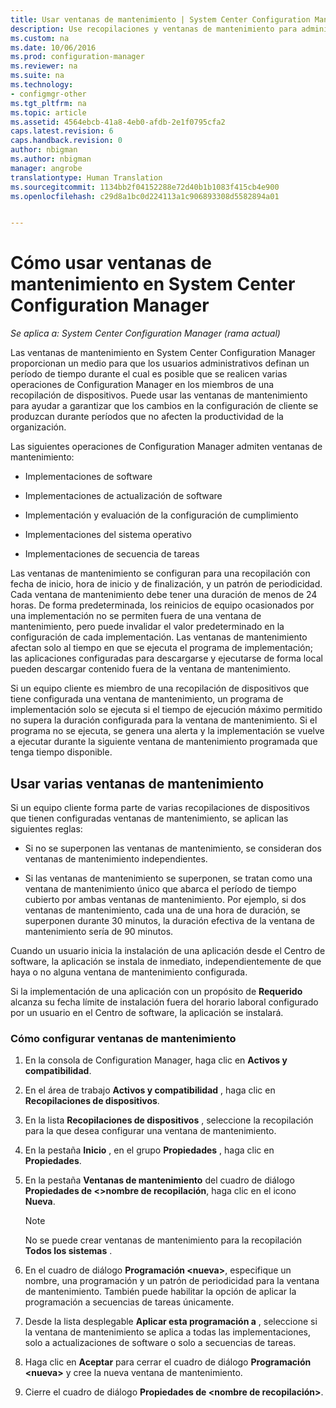 ```yaml
---
title: Usar ventanas de mantenimiento | System Center Configuration Manager
description: Use recopilaciones y ventanas de mantenimiento para administrar eficazmente los clientes en System Center Configuration Manager.
ms.custom: na
ms.date: 10/06/2016
ms.prod: configuration-manager
ms.reviewer: na
ms.suite: na
ms.technology:
- configmgr-other
ms.tgt_pltfrm: na
ms.topic: article
ms.assetid: 4564ebcb-41a8-4eb0-afdb-2e1f0795cfa2
caps.latest.revision: 6
caps.handback.revision: 0
author: nbigman
ms.author: nbigman
manager: angrobe
translationtype: Human Translation
ms.sourcegitcommit: 1134bb2f04152288e72d40b1b1083f415cb4e900
ms.openlocfilehash: c29d8a1bc0d224113a1c906893308d5582894a01


---
```

# <a name="how-to-use-maintenance-windows-in-system-center-configuration-manager"></a>Cómo usar ventanas de mantenimiento en System Center Configuration Manager

*Se aplica a: System Center Configuration Manager (rama actual)*

Las ventanas de mantenimiento en System Center Configuration Manager proporcionan un medio para que los usuarios administrativos definan un período de tiempo durante el cual es posible que se realicen varias operaciones de Configuration Manager en los miembros de una recopilación de dispositivos. Puede usar las ventanas de mantenimiento para ayudar a garantizar que los cambios en la configuración de cliente se produzcan durante períodos que no afecten la productividad de la organización.  

 Las siguientes operaciones de Configuration Manager admiten ventanas de mantenimiento:  

-   Implementaciones de software  

-   Implementaciones de actualización de software  

-   Implementación y evaluación de la configuración de cumplimiento  

-   Implementaciones del sistema operativo  

-   Implementaciones de secuencia de tareas  

 Las ventanas de mantenimiento se configuran para una recopilación con fecha de inicio, hora de inicio y de finalización, y un patrón de periodicidad. Cada ventana de mantenimiento debe tener una duración de menos de 24 horas. De forma predeterminada, los reinicios de equipo ocasionados por una implementación no se permiten fuera de una ventana de mantenimiento, pero puede invalidar el valor predeterminado en la configuración de cada implementación. Las ventanas de mantenimiento afectan solo al tiempo en que se ejecuta el programa de implementación; las aplicaciones configuradas para descargarse y ejecutarse de forma local pueden descargar contenido fuera de la ventana de mantenimiento.  

 Si un equipo cliente es miembro de una recopilación de dispositivos que tiene configurada una ventana de mantenimiento, un programa de implementación solo se ejecuta si el tiempo de ejecución máximo permitido no supera la duración configurada para la ventana de mantenimiento. Si el programa no se ejecuta, se genera una alerta y la implementación se vuelve a ejecutar durante la siguiente ventana de mantenimiento programada que tenga tiempo disponible.  

## <a name="using-multiple-maintenance-windows"></a>Usar varias ventanas de mantenimiento  
 Si un equipo cliente forma parte de varias recopilaciones de dispositivos que tienen configuradas ventanas de mantenimiento, se aplican las siguientes reglas:  

-   Si no se superponen las ventanas de mantenimiento, se consideran dos ventanas de mantenimiento independientes.  

-   Si las ventanas de mantenimiento se superponen, se tratan como una ventana de mantenimiento único que abarca el período de tiempo cubierto por ambas ventanas de mantenimiento. Por ejemplo, si dos ventanas de mantenimiento, cada una de una hora de duración, se superponen durante 30 minutos, la duración efectiva de la ventana de mantenimiento sería de 90 minutos.  

 Cuando un usuario inicia la instalación de una aplicación desde el Centro de software, la aplicación se instala de inmediato, independientemente de que haya o no alguna ventana de mantenimiento configurada.  

 Si la implementación de una aplicación con un propósito de **Requerido** alcanza su fecha límite de instalación fuera del horario laboral configurado por un usuario en el Centro de software, la aplicación se instalará.  

### <a name="how-to-configure-maintenance-windows"></a>Cómo configurar ventanas de mantenimiento  

1.  En la consola de Configuration Manager, haga clic en **Activos y compatibilidad**.  

2.  En el área de trabajo **Activos y compatibilidad** , haga clic en **Recopilaciones de dispositivos**.  

3.  En la lista **Recopilaciones de dispositivos** , seleccione la recopilación para la que desea configurar una ventana de mantenimiento.  

4.  En la pestaña **Inicio** , en el grupo **Propiedades** , haga clic en **Propiedades**.  

5.  En la pestaña **Ventanas de mantenimiento** del cuadro de diálogo **Propiedades de &lt;\>nombre de recopilación**, haga clic en el icono **Nueva**.  

    > [!NOTE]  
    >  No se puede crear ventanas de mantenimiento para la recopilación **Todos los sistemas** .  

6.  En el cuadro de diálogo **Programación &lt;nueva\>**, especifique un nombre, una programación y un patrón de periodicidad para la ventana de mantenimiento. También puede habilitar la opción de aplicar la programación a secuencias de tareas únicamente.  

7.  Desde la lista desplegable **Aplicar esta programación a** , seleccione si la ventana de mantenimiento se aplica a todas las implementaciones, solo a actualizaciones de software o solo a secuencias de tareas.  

8.  Haga clic en **Aceptar** para cerrar el cuadro de diálogo **Programación &lt;nueva\>** y cree la nueva ventana de mantenimiento.  

9. Cierre el cuadro de diálogo **Propiedades de &lt;nombre de recopilación\>**.  



<!--HONumber=Nov16_HO1-->


